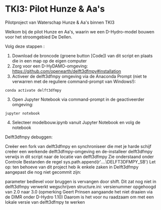# TKI3: Pilot Hunze & Aa's
Pilotproject van Waterschap Hunze &amp; Aa's binnen TKI3

Welkom bij de pilot Hunze en Aa's, waarin we een D-Hydro-model bouwen voor het stroomgebied De Dellen.

Volg deze stappen	:
1. Download de broncode (groene button [Code]) van dit script en plaats die in een map op de eigen computer
1. Zorg voor een D-HyDAMO-omgeving: https://github.com/openearth/delft3dfmpy#installation
1. Activeer de delft3dfmpy omgeving via de Anaconda Prompt (niet te verwarren met de reguliere command-prompt van Windows!):
```
conda activate delft3dfmpy
```
3. Open Jupyter Notebook via command-prompt in de geactiveerder omgeving:
```
jupyter notebook
```
4. Selecteer modelbouw.ipynb vanuit Jupyter Notebook en volg de notebook

Delft3dfmpy debuggen:

Creëer een fork van delft3dfmpy en synchroniseer die met je harde schijf
creëer een werkende delft3dfmpy-omgeving en de-installeer delft3dfmpy
verwijs in dit script naar de locatie van delft3dfmpy Zie onderstaand onder Controle Bestanden de regel sys.path.append(r'....\DELFT3DFMPY_SB')
Let op: ten behoeve van dit project heb ik enkele zaken in Delft3dfmpy aangepast die nog niet gecommit zijn:

parameter bedlevel voor bruggen is vervangen door shift. Dit zat nog niet in delft3dfmpy verwerkt
wegschrijven structure.ini: versienummer opgehoogd van 2.0 naar 3.0 (opmerking Geert Prinsen aangaande het niet draaien via de DIMR onder D-Hydro 1.10) Daarom is het voor nu raadzaam om met een lokale versie van delft3dfmpy te werken
